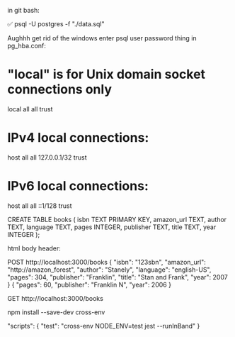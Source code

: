 


in git bash:

✅ psql -U postgres -f "./data.sql"





Aughhh get rid of the windows enter psql user password thing in pg_hba.conf:


# "local" is for Unix domain socket connections only
local   all             all                                     trust
# IPv4 local connections:
host    all             all             127.0.0.1/32            trust
# IPv6 local connections:
host    all             all             ::1/128                 trust




CREATE TABLE books (
  isbn TEXT PRIMARY KEY,
  amazon_url TEXT,
  author TEXT,
  language TEXT, 
  pages INTEGER,
  publisher TEXT,
  title TEXT, 
  year INTEGER
);



html body header:

POST http://localhost:3000/books
{
    "isbn": "123sbn",
    "amazon_url": "http://amazon_forest",
    "author": "Stanely",
    "language": "english-US",
    "pages": 304,
    "publisher": "Franklin",
    "title": "Stan and Frank",
    "year": 2007
}
{
    "pages": 60,
    "publisher": "Franklin N",
    "year": 2006
}


GET http://localhost:3000/books


npm install --save-dev cross-env

"scripts": {
  "test": "cross-env NODE_ENV=test jest --runInBand"
}
